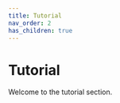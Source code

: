 ```yaml
---
title: Tutorial
nav_order: 2
has_children: true
---
```

# Tutorial

Welcome to the tutorial section.
